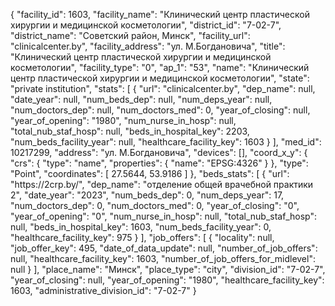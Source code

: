 {
    "facility_id": 1603,
    "facility_name": "Клинический центр пластической хирургии и медицинской косметологии",
    "district_id": "7-02-7",
    "district_name": "Советский район, Минск",
    "facility_url": "clinicalcenter.by",
    "facility_address": "ул. М.Богдановича",
    "title": "Клинический центр пластической хирургии и медицинской косметологии",
    "facility_type": "0",
    "ap_1": "53",
    "name": "Клинический центр пластической хирургии и медицинской косметологии",
    "state": "private institution",
    "stats": [
        {
            "url": "clinicalcenter.by",
            "dep_name": null,
            "date_year": null,
            "num_beds_dep": null,
            "num_deps_year": null,
            "num_doctors_dep": null,
            "num_doctors_med": 0,
            "year_of_closing": null,
            "year_of_opening": "1980",
            "num_nurse_in_hosp": null,
            "total_nub_staf_hosp": null,
            "beds_in_hospital_key": 2203,
            "num_beds_facility_year": null,
            "healthcare_facility_key": 1603
        }
    ],
    "med_id": 10217299,
    "address": "ул. М.Богдановича",
    "devices": [],
    "coord_x_y": {
        "crs": {
            "type": "name",
            "properties": {
                "name": "EPSG:4326"
            }
        },
        "type": "Point",
        "coordinates": [
            27.5644,
            53.9186
        ]
    },
    "beds_stats": [
        {
            "url": "https:\/\/2crp.by\/",
            "dep_name": "отделение общей врачебной практики 2",
            "date_year": "2023",
            "num_beds_dep": 0,
            "num_deps_year": 17,
            "num_doctors_dep": 0,
            "num_doctors_med": 0,
            "year_of_closing": "0",
            "year_of_opening": "0",
            "num_nurse_in_hosp": null,
            "total_nub_staf_hosp": null,
            "beds_in_hospital_key": 1603,
            "num_beds_facility_year": 0,
            "healthcare_facility_key": 975
        }
    ],
    "job_offers": [
        {
            "locality": null,
            "job_offer_key": 495,
            "date_of_data_update": null,
            "number_of_job_offers": null,
            "healthcare_facility_key": 1603,
            "number_of_job_offers_for_midlevel": null
        }
    ],
    "place_name": "Минск",
    "place_type": "city",
    "division_id": "7-02-7",
    "year_of_closing": null,
    "year_of_opening": "1980",
    "healthcare_facility_key": 1603,
    "administrative_division_id": "7-02-7"
}
